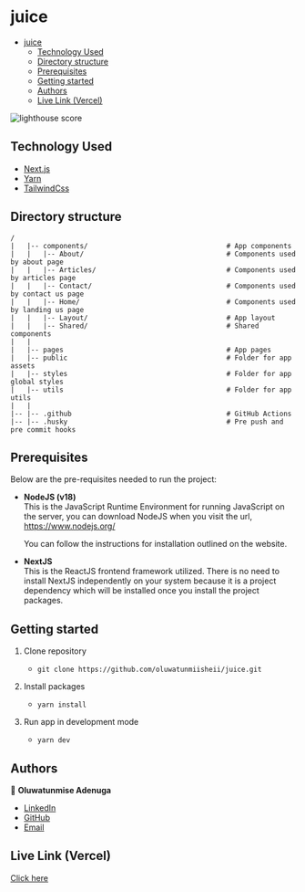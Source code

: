 # juice

- [juice](#juice)
  - [Technology Used](#technology-used)
  - [Directory structure](#directory-structure)
  - [Prerequisites](#prerequisites)
  - [Getting started](#getting-started)
  - [Authors](#authors)
  - [Live Link (Vercel)](#live-link-vercel)

![lighthouse score](https://user-images.githubusercontent.com/42435593/210693410-e54e86f8-7720-4138-bc3d-0a7c55610d0a.png)

## Technology Used

- [Next.js](https://nextjs.org/)
- [Yarn](https://yarnpkg.com)
- [TailwindCss](https://tailwindcss.com/)

## Directory structure

```
/
|   |-- components/                                  # App components
|   |   |-- About/                                   # Components used by about page
|   |   |-- Articles/                                # Components used by articles page
|   |   |-- Contact/                                 # Components used by contact us page
|   |   |-- Home/                                    # Components used by landing us page
|   |   |-- Layout/                                  # App layout
|   |   |-- Shared/                                  # Shared components
|   |
|   |-- pages                                        # App pages
|   |-- public                                       # Folder for app assets
|   |-- styles                                       # Folder for app global styles
|   |-- utils                                        # Folder for app utils
|   |
|-- |-- .github                                      # GitHub Actions
|-- |-- .husky                                       # Pre push and pre commit hooks

```

## Prerequisites

Below are the pre-requisites needed to run the project:

- **NodeJS (v18)**
  <br> This is the JavaScript Runtime Environment for running JavaScript on the server, you can download NodeJS when you visit the url, https://www.nodejs.org/

  You can follow the instructions for installation outlined on the website.

- **NextJS**
  <br> This is the ReactJS frontend framework utilized. There is no need to install NextJS independently on your system because it is a project dependency which will be installed once you install the project packages.

## Getting started

1. Clone repository

   - `git clone https://github.com/oluwatunmiisheii/juice.git`

2. Install packages

   - `yarn install`

3. Run app in development mode

   - `yarn dev`

## Authors

👤 **Oluwatunmise Adenuga**

- [LinkedIn](https://www.linkedin.com/in/oluwatunmise-adenuga-08ab34149/)
- [GitHub](https://github.com/oluwatunmiisheii)
- [Email](oluwatunmiseadenuga@gmail.com)

## Live Link (Vercel)

[Click here](https://juice-rho.vercel.app/)
